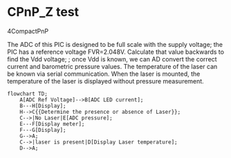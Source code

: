# CPnP_Z test
4CompactPnP

The ADC of this PIC is designed to be full scale with the supply voltage; the PIC has a reference voltage FVR=2.048V. Calculate that value backwards to find the Vdd voltage; ; once Vdd is known, we can AD convert the correct current and barometric pressure values. The temperature of the laser can be known via serial communication. When the laser is mounted, the temperature of the laser is displayed without pressure measurement.
```mermaid
flowchart TD;
    A[ADC Ref Voltage]-->B[ADC LED current];
    B---H[Display];
    H-->C{{Determine the presence or absence of Laser}};
    C-->|No Laser|E[ADC pressure];
    E---F[Display meter];
    F---G[Display];
    G-->A;
    C-->|laser is present|D[Display Laser temperature];
    D-->A;
```
